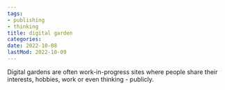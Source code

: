 ```yaml
---
tags:
- publishing
- thinking
title: digital garden
categories:
date: 2022-10-08
lastMod: 2022-10-09
---
```

Digital gardens are often work-in-progress sites where people share their interests, hobbies, work or even thinking - publicly.



